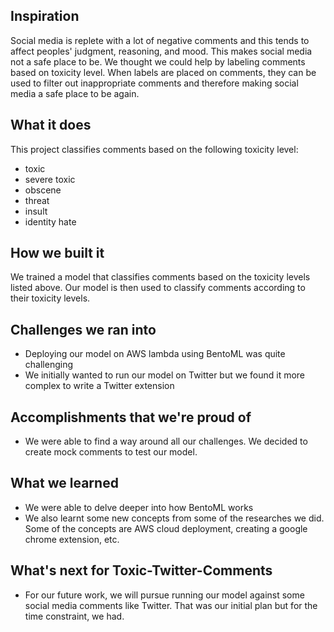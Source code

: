 ## Inspiration
Social media is replete with a lot of negative comments and this tends to affect peoples' judgment, reasoning, and mood. This makes social media not a safe place to be. We thought we could help by labeling comments based on toxicity level. When labels are placed on comments, they can be used to filter out inappropriate comments and therefore making social media a safe place to be again.

## What it does
This project classifies comments based on the following toxicity level:
- toxic
- severe toxic
- obscene
- threat
- insult
- identity hate

## How we built it
We trained a model that classifies comments based on the toxicity levels listed above. Our model is then used to classify comments according to their toxicity levels.

## Challenges we ran into
- Deploying our model on AWS lambda using BentoML was quite challenging
- We initially wanted to run our model on Twitter but we found it more complex to write a Twitter extension

## Accomplishments that we're proud of
- We were able to find a way around all our challenges. We decided to create mock comments to test our model.

## What we learned
- We were able to delve deeper into how BentoML works
- We also learnt some new concepts from some of the researches we did. Some of the concepts are AWS cloud deployment, creating a google chrome extension, etc.

## What's next for Toxic-Twitter-Comments
- For our future work, we will pursue running our model against some social media comments like Twitter. That was our initial plan but for the time constraint, we had.
